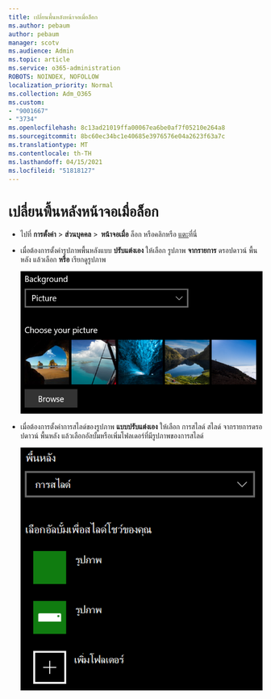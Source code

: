 ```yaml
---
title: เปลี่ยนพื้นหลังหน้าจอเมื่อล็อก
ms.author: pebaum
author: pebaum
manager: scotv
ms.audience: Admin
ms.topic: article
ms.service: o365-administration
ROBOTS: NOINDEX, NOFOLLOW
localization_priority: Normal
ms.collection: Adm_O365
ms.custom:
- "9001667"
- "3734"
ms.openlocfilehash: 8c13ad21019ffa00067ea6be0af7f05210e264a8
ms.sourcegitcommit: 8bc60ec34bc1e40685e3976576e04a2623f63a7c
ms.translationtype: MT
ms.contentlocale: th-TH
ms.lasthandoff: 04/15/2021
ms.locfileid: "51818127"
---
```

# <a name="change-your-lock-screen-background"></a>เปลี่ยนพื้นหลังหน้าจอเมื่อล็อก

- ไปที่ **การตั้งค่า**  >  **ส่วนบุคคล**  >  **หน้าจอเมื่อ** ล็อก หรือคลิกหรือ [แตะ](ms-settings:lockscreen?activationSource=GetHelp)ที่นี่

- เมื่อต้องการตั้งค่ารูปภาพพื้นหลังแบบ **ปรับแต่งเอง** ให้เลือก รูปภาพ **จากรายการ** ดรอปดาวน์ พื้นหลัง แล้วเลือก **หรือ** เรียกดูรูปภาพ

  ![ตั้งค่ารูปภาพพื้นหลังแบบปรับแต่งเอง](media/set-custom-background-pic.png)

- เมื่อต้องการตั้งค่าการสไลด์ของรูปภาพ **แบบปรับแต่งเอง** ให้เลือก การสไลด์ สไลด์ จากรายการดรอปดาวน์ พื้นหลัง แล้วเลือกอัลบั้มหรือเพิ่มโฟลเดอร์ที่มีรูปภาพของการสไลด์

  ![ตั้งค่าการสไลด์ของรูปภาพแบบปรับแต่งเอง](media/set-up-slideshow-background.png)
